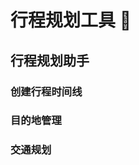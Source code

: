 # 行程规划工具 📅

## 行程规划助手

<div class="planner">
  <div class="timeline-creator">
    <h3>创建行程时间线</h3>
    <!-- 时间线创建工具 -->
  </div>
  
  <div class="destination-manager">
    <h3>目的地管理</h3>
    <!-- 目的地添加和管理界面 -->
  </div>
  
  <div class="transport-planner">
    <h3>交通规划</h3>
    <!-- 交通方式选择和规划工具 -->
  </div>
</div> 
